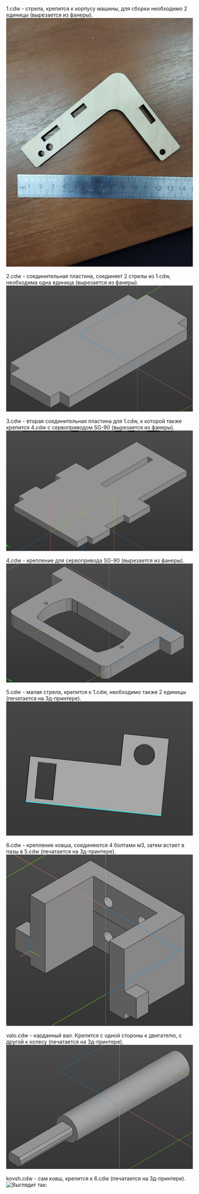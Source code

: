 1.cdw - стрела, крепится к корпусу машины, для сборки необходимо 2 единицы (вырезается из фанеры).
![Выглядит так:](https://github.com/kovsh67/kovsh/blob/main/1.jpg)

2.cdw - соединительная пластина, соединяет 2 стрелы из 1.cdw, необходима одна единица (вырезается из фанеры).
![Выглядит так:](https://github.com/kovsh67/kovsh/blob/main/2.jpg)

3.cdw - вторая соединительная пластина для 1.cdw, к которой также крепится 4.cdw с сервоприводом SG-90 (вырезается из фанеры).
![Выглядит так:](https://github.com/kovsh67/kovsh/blob/main/3.jpg)

4.cdw - крепление для сервопривода SG-90 (вырезается из фанеры).
![Выглядит так:](https://github.com/kovsh67/kovsh/blob/main/4.jpg)

5.cdw - малая стрела, крепится к 1.cdw, необходимо также 2 единицы (печатается на 3д-принтере).
![Выглядит так:](https://github.com/kovsh67/kovsh/blob/main/5.jpg)

6.cdw - крепление ковша, соединяются 4 болтами м3, затем встает в пазы в 5.cdw (печатается на 3д-принтере).
![Выглядит так:](https://github.com/kovsh67/kovsh/blob/main/6.jpg)

valo.cdw - карданный вал. Крепится с одной стороны к двигателю, с другой к колесу (печатается на 3д-принтере).
![Выглядит так:](https://github.com/kovsh67/kovsh/blob/main/valo.jpg)

kovsh.cdw - сам ковш, крепится к 6.cdw (печатается на 3д-принтере).
![Выглядит так:](https://github.com/kovsh67/kovsh/blob/main/kovsh.jpg)
